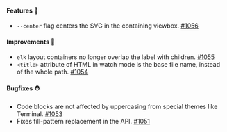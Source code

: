 #### Features 🚀

- `--center` flag centers the SVG in the containing viewbox. [#1056](https://github.com/terrastruct/d2/pull/1056)

#### Improvements 🧹

- `elk` layout containers no longer overlap the label with children. [#1055](https://github.com/terrastruct/d2/pull/1055)
- `<title>` attribute of HTML in watch mode is the base file name, instead of the whole path. [#1054](https://github.com/terrastruct/d2/pull/1054)

#### Bugfixes ⛑️

- Code blocks are not affected by uppercasing from special themes like Terminal. [#1053](https://github.com/terrastruct/d2/pull/1053)
- Fixes fill-pattern replacement in the API. [#1051](https://github.com/terrastruct/d2/pull/1051)
